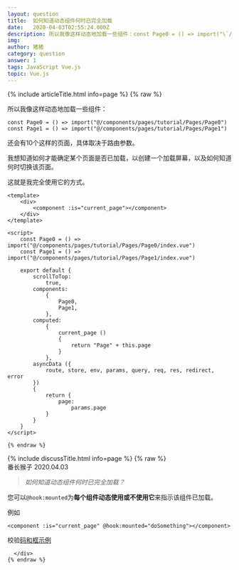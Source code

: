 ```yaml
---
layout: question
title:  如何知道动态组件何时已完全加载
date:   2020-04-03T02:55:24.000Z
description: 所以我像这样动态地加载一些组件：const Page0 = () => import("\`/components/pages/tutorial/Pag...
img: 
author: 猪猪
category: question
answer: 1
tags: JavaScript Vue.js
topic: Vue.js
---
```

<div class="article-root">
  <div class="article">
    {% include articleTitle.html info=page %}
    {% raw %}
    <div class="article-content"><p><font style="vertical-align: inherit;"><font style="vertical-align: inherit;">所以我像这样动态地加载一些组件：</font></font></p>

<pre><code>const Page0 = () =&gt; import("@/components/pages/tutorial/Pages/Page0")<font></font>
const Page1 = () =&gt; import("@/components/pages/tutorial/Pages/Page1")<font></font>
</code></pre>

<p><font style="vertical-align: inherit;"><font style="vertical-align: inherit;">还会有10个这样的页面，具体取决于路由参数。</font></font></p>

<p><font style="vertical-align: inherit;"><font style="vertical-align: inherit;">我想知道如何才能确定某个页面是否已加载，以创建一个加载屏幕，以及如何知道何时切换该页面。</font></font></p>

<p><font style="vertical-align: inherit;"><font style="vertical-align: inherit;">这就是我完全使用它的方式。</font></font></p>

<pre><code>&lt;template&gt;<font></font>
    &lt;div&gt;<font></font>
        &lt;component :is="current_page"&gt;&lt;/component&gt;<font></font>
    &lt;/div&gt;<font></font>
&lt;/template&gt;<font></font>
<font></font>
&lt;script&gt;<font></font>
    const Page0 = () =&gt; import("@/components/pages/tutorial/Pages/Page0/index.vue")<font></font>
    const Page1 = () =&gt; import("@/components/pages/tutorial/Pages/Page1/index.vue")<font></font>
<font></font>
    export default {<font></font>
        scrollToTop:<font></font>
            true,<font></font>
        components:<font></font>
            {<font></font>
                Page0,<font></font>
                Page1,<font></font>
            },<font></font>
        computed:<font></font>
            {<font></font>
                current_page ()<font></font>
                {<font></font>
                    return "Page" + this.page<font></font>
                }<font></font>
            },<font></font>
        asyncData ({<font></font>
            route, store, env, params, query, req, res, redirect, error<font></font>
        })<font></font>
        {<font></font>
            return {<font></font>
                page:<font></font>
                    params.page<font></font>
            }<font></font>
        }<font></font>
    }<font></font>
&lt;/script&gt;<font></font>
</code></pre></div>
    {% endraw %}
  </div>

  <div class="discuss-wrapper">
    {% include discussTitle.html info=page %}
    {% raw %}
    <div class="discuss-item">
        <div class="discuss-parent">
          <div class="discuss-meta">
            <span class="discuss-user">番长猴子</span>
            <span class="discuss-time">2020.04.03</span>
          </div>
          <div class="discuss-comment"><blockquote>
  <p><em><font style="vertical-align: inherit;"><font style="vertical-align: inherit;">如何知道动态组件何时已完全加载？</font></font></em></p>
</blockquote>

<p><font style="vertical-align: inherit;"><font style="vertical-align: inherit;">您可以</font></font><code>@hook:mounted</code><font style="vertical-align: inherit;"><font style="vertical-align: inherit;">为</font></font><strong><font style="vertical-align: inherit;"><font style="vertical-align: inherit;">每个组件动态使用或不使用它</font></font></strong><font style="vertical-align: inherit;"><font style="vertical-align: inherit;">来指示该组件已加载。</font></font></p>

<p><font style="vertical-align: inherit;"><font style="vertical-align: inherit;">例如</font></font></p>

<pre><code>&lt;component :is="current_page" @hook:mounted="doSomething"&gt;&lt;/component&gt;
</code></pre>

<p><font style="vertical-align: inherit;"><font style="vertical-align: inherit;">校验</font></font><a href="https://codesandbox.io/s/vue-template-0o8ff" rel="nofollow noreferrer"><font style="vertical-align: inherit;"><font style="vertical-align: inherit;">码和框示例</font></font></a></p></div>
        </div>
        
      </div>
    {% endraw %}
  </div>
<div>
